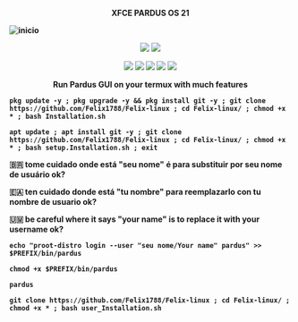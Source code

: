 <p align="center"><b>XFCE PARDUS OS 21</p>
  
![inicio](https://github.com/user-attachments/assets/5dc4a5e1-e593-4f59-84c8-366a98c7e09d)


<p align="center">
<img src="https://img.shields.io/badge/MADE%20IN-BANGLADESH-green?colorA=%23ff0000&colorB=%23017e40&style=for-the-badge">
<img src="https://img.shields.io/badge/Version-2.0-blue?style=for-the-badge">

<p align="center">
  <img src="https://img.shields.io/badge/Written%20In-Bash-darkgreen?style=flat-square">
  <img src="https://img.shields.io/badge/Open%20Source-Yes-darkviolet?style=flat-square">
  <img src="https://img.shields.io/github/stars/modded-ubuntu/modded-ubuntu?style=flat-square">
  <img src="https://img.shields.io/github/issues/modded-ubuntu/modded-ubuntu?color=red&style=flat-square">
  <img src="https://img.shields.io/github/forks/modded-ubuntu/modded-ubuntu?color=teal&style=flat-square">
  
<p align="center"><b>Run Pardus GUI on your termux with much features</p>
<p align="center">

  
```
pkg update -y ; pkg upgrade -y && pkg install git -y ; git clone https://github.com/Felix1788/Felix-linux ; cd Felix-linux/ ; chmod +x * ; bash Installation.sh
```
```
apt update ; apt install git -y ; git clone https://github.com/Felix1788/Felix-linux ; cd Felix-linux/ ; chmod +x * ; bash setup.Installation.sh ; exit

```

🇧🇷 tome cuidado onde está "seu nome" é para substituir por seu nome de usuário ok?

🇪🇦 ten cuidado donde está "tu nombre" para reemplazarlo con tu nombre de usuario ok?

🇺🇲 be careful where it says "your name" is to replace it with your username ok?

```
echo "proot-distro login --user "seu nome/Your name" pardus" >> $PREFIX/bin/pardus
```
```
chmod +x $PREFIX/bin/pardus
```


```
pardus
```

```
git clone https://github.com/Felix1788/Felix-linux ; cd Felix-linux/ ; chmod +x * ; bash user_Installation.sh
```
